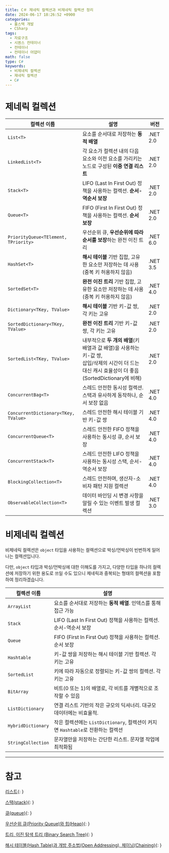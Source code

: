 ```yaml
---
title: C＃ 제네릭 컬렉션과 비제네릭 컬렉션 정리
date: 2024-06-17 18:26:52 +0900
categories:
  - 풀스택 개발
  - CSharp
tags:
  - 자료구조
  - 시퀀스 컨테이너
  - 컨테이너
  - 컨테이너 어댑터
math: false
type: C#
keywords:
  - 비제네릭 컬렉션
  - 제네릭 컬렉션
  - C#
---
```


# 제네릭 컬렉션

| 컬렉션 이름                    | 설명                                                        | 버전          |
|---------------------------|-----------------------------------------------------------|-------------|
| `List<T>`                | 요소를 순서대로 저장하는 **동적 배열**                              | .NET 2.0    |
| `LinkedList<T>`          | 각 요소가 컬렉션 내의 다음 요소와 이전 요소를 가리키는 노드로 구성된 **이중 연결 리스트**   | .NET 2.0    |
| `Stack<T>`               | LIFO (Last In First Out) 정책을 사용하는 컬렉션. **순서-역순서 보장**                 | .NET 2.0    |
| `Queue<T>`               | FIFO (First In First Out) 정책을 사용하는 컬렉션. **순서 보장**                | .NET 2.0    |
| `PriorityQueue<TElement, TPriority>` | 우선순위 큐, **우선순위에 따라 순서를 보장**하는 완전 이진 트리             | .NET 6.0    |
| `HashSet<T>`             | **해시 테이블** 기반 집합, 고유한 요소만 저장하는 데 사용 (중복 키 허용하지 않음)       | .NET 3.5    |
| `SortedSet<T>`            | **완전 이진 트리** 기반 집합, 고유한 요소만 저장하는 데 사용 (중복 키 허용하지 않음)    | .NET 4.0    |
| `Dictionary<TKey, TValue>` | **해시 테이블** 기반 키-값 쌍, 각 키는 고유                                     | .NET 2.0    |
| `SortedDictionary<TKey, TValue>` | **완전 이진 트리** 기반 키-값 쌍, 각 키는 고유                           | .NET 2.0    |
| `SortedList<TKey, TValue>` | 내부적으로 **두 개의 배열**(키 배열과 값 배열)을 사용하는 키-값 쌍, <br> 삽입/삭제의 시간이 더 드는 대신 캐시 효율성이 더 좋음(SortedDictionary에 비해)  | .NET 2.0    |
| `ConcurrentBag<T>`        | 스레드 안전한 동시성 컬렉션. 스택과 유사하게 동작하나, 순서 보장 없음              | .NET 4.0    |
| `ConcurrentDictionary<TKey, TValue>` | 스레드 안전한 해시 테이블 기반 키-값 쌍                        | .NET 4.0    |
| `ConcurrentQueue<T>`      | 스레드 안전한 FIFO 정책을 사용하는 동시성 큐, 순서 보장                     | .NET 4.0    |
| `ConcurrentStack<T>`      | 스레드 안전한 LIFO 정책을 사용하는 동시성 스택, 순서-역순서 보장                   | .NET 4.0    |
| `BlockingCollection<T>`   | 스레드 안전하며, 생산자-소비자 패턴 지원 컬렉션                       | .NET 4.0    |
| `ObservableCollection<T>` | 데이터 바인딩 시 변경 사항을 알릴 수 있는 이벤트 발생 컬렉션           | .NET 3.0    |

# 비제네릭 컬렉션

비제네릭 컬렉션은 `object` 타입을 사용하는 컬렉션으로 박싱/언박싱이 빈번하게 일어나는 컬렉션입니다.

다만, `object` 타입과 박싱/언박싱에 대한 이해도를 가지고, 다양한 타입을 하나의 컬렉션에 저장하기 위한 용도로 쓰일 수도 있으니 제네릭과 중복되는 형태의 컬렉션을 포함하여 정리하겠습니다.

| 컬렉션 이름         | 설명                                                             |
|------------------|------------------------------------------------------------------|
| `ArrayList`      | 요소를 순서대로 저장하는 **동적 배열**. 인덱스를 통해 접근 가능               |
| `Stack`          | LIFO (Last In First Out) 정책을 사용하는 컬렉션. 순서-역순서 보장             |
| `Queue`          | FIFO (First In First Out) 정책을 사용하는 컬렉션. 순서 보장                  |
| `Hashtable`      | 키-값 쌍을 저장하는 해시 테이블 기반 컬렉션. 각 키는 고유                    |
| `SortedList`     | 키에 따라 자동으로 정렬되는 키-값 쌍의 컬렉션. 각 키는 고유                |
| `BitArray`       | 비트(0 또는 1)의 배열로, 각 비트를 개별적으로 조작할 수 있음                  |
| `ListDictionary` | 연결 리스트 기반의 작은 규모의 딕셔너리. 대규모 데이터에는 비효율적.            |
| `HybridDictionary`| 작은 컬렉션에는 `ListDictionary`, 컬렉션이 커지면 `Hashtable`로 전환하는 컬렉션 |
| `StringCollection`| 문자열만을 저장하는 간단한 리스트. 문자열 작업에 최적화됨                   |

---

# 참고

[리스트](/posts/%EB%A6%AC%EC%8A%A4%ED%8A%B8/){: }

[스택(stack)](/posts/%EC%8A%A4%ED%83%9D(stack)/){: }

[큐(queue)](/posts/%ED%81%90(queue)/){: }

[우선순위 큐(Priority Queue)와 힙(Heap)](/posts/%EC%9A%B0%EC%84%A0%EC%88%9C%EC%9C%84-%ED%81%90(priority-queue)%EC%99%80-%ED%9E%99(heap)/){: }

[트리, 이진 탐색 트리 (Binary Search Tree)](/posts/%ED%8A%B8%EB%A6%AC,-%EC%9D%B4%EC%A7%84-%ED%83%90%EC%83%89-%ED%8A%B8%EB%A6%AC-(binary-search-tree)/){: }

[해시 테이블(Hash Table)과 개방 주소법(Open Addressing), 체이닝(Chaining)](/posts/%ED%95%B4%EC%8B%9C-%ED%85%8C%EC%9D%B4%EB%B8%94(hash-table)%EA%B3%BC-%EA%B0%9C%EB%B0%A9-%EC%A3%BC%EC%86%8C%EB%B2%95(open-addressing),-%EC%B2%B4%EC%9D%B4%EB%8B%9D(chaining)/){: }